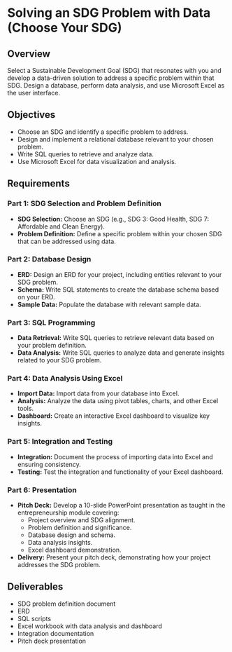 # Solving an SDG Problem with Data (Choose Your SDG)

## Overview
Select a Sustainable Development Goal (SDG) that resonates with you and develop a data-driven solution to address a specific problem within that SDG. Design a database, perform data analysis, and use Microsoft Excel as the user interface.

## Objectives
- Choose an SDG and identify a specific problem to address.
- Design and implement a relational database relevant to your chosen problem.
- Write SQL queries to retrieve and analyze data.
- Use Microsoft Excel for data visualization and analysis.

## Requirements

### Part 1: SDG Selection and Problem Definition
- **SDG Selection:** Choose an SDG (e.g., SDG 3: Good Health, SDG 7: Affordable and Clean Energy).
- **Problem Definition:** Define a specific problem within your chosen SDG that can be addressed using data.

### Part 2: Database Design
- **ERD:** Design an ERD for your project, including entities relevant to your SDG problem.
- **Schema:** Write SQL statements to create the database schema based on your ERD.
- **Sample Data:** Populate the database with relevant sample data.

### Part 3: SQL Programming
- **Data Retrieval:** Write SQL queries to retrieve relevant data based on your problem definition.
- **Data Analysis:** Write SQL queries to analyze data and generate insights related to your SDG problem.

### Part 4: Data Analysis Using Excel
- **Import Data:** Import data from your database into Excel.
- **Analysis:** Analyze the data using pivot tables, charts, and other Excel tools.
- **Dashboard:** Create an interactive Excel dashboard to visualize key insights.

### Part 5: Integration and Testing
- **Integration:** Document the process of importing data into Excel and ensuring consistency.
- **Testing:** Test the integration and functionality of your Excel dashboard.

### Part 6: Presentation
- **Pitch Deck:** Develop a 10-slide PowerPoint presentation as taught in the entrepreneurship module covering:
  - Project overview and SDG alignment.
  - Problem definition and significance.
  - Database design and schema.
  - Data analysis insights.
  - Excel dashboard demonstration.
- **Delivery:** Present your pitch deck, demonstrating how your project addresses the SDG problem.

## Deliverables
- SDG problem definition document
- ERD
- SQL scripts
- Excel workbook with data analysis and dashboard
- Integration documentation
- Pitch deck presentation
